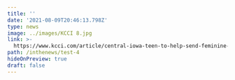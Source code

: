 ```yaml
---
title: ''
date: '2021-08-09T20:46:13.798Z'
type: news
image: ../images/KCCI 8.jpg
link: >-
  https://www.kcci.com/article/central-iowa-teen-to-help-send-feminine-hygiene-products-to-kenya/37237606#
path: /inthenews/test-4
hideOnPreview: true
draft: false
---
```


